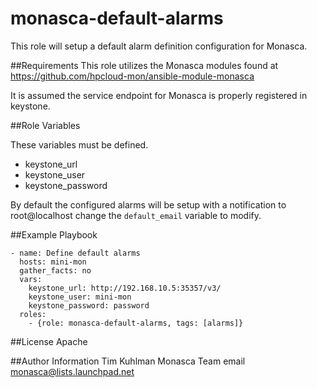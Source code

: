 # monasca-default-alarms

This role will setup a default alarm definition configuration for Monasca.

##Requirements
This role utilizes the Monasca modules found at https://github.com/hpcloud-mon/ansible-module-monasca

It is assumed the service endpoint for Monasca is properly registered in keystone.

##Role Variables

These variables must be defined.

- keystone_url
- keystone_user
- keystone_password

By default the configured alarms will be setup with a notification to root@localhost change the `default_email` variable to modify.

##Example Playbook

    - name: Define default alarms
      hosts: mini-mon
      gather_facts: no
      vars:
        keystone_url: http://192.168.10.5:35357/v3/
        keystone_user: mini-mon
        keystone_password: password
      roles:
        - {role: monasca-default-alarms, tags: [alarms]}

##License
Apache

##Author Information
Tim Kuhlman
Monasca Team email monasca@lists.launchpad.net
